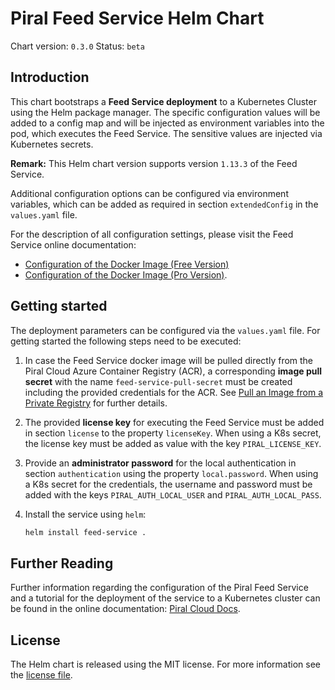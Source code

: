# Piral Feed Service Helm Chart

Chart version: `0.3.0`
Status: `beta`

## Introduction

This chart bootstraps a **Feed Service deployment** to a Kubernetes Cluster using the Helm package manager. The specific configuration values will be added to a config map and will be injected as environment variables into the pod, which executes the Feed Service. The sensitive values are injected via Kubernetes secrets.

**Remark:** This Helm chart version supports version `1.13.3` of the Feed Service.

Additional configuration options can be configured via environment variables, which can be added as required in section `extendedConfig` in the `values.yaml` file.

For the description of all configuration settings, please visit the Feed Service online documentation: 
 - [Configuration of the Docker Image (Free Version)](https://docs.piral.cloud/setup/03-configuration-free)
 - [Configuration of the Docker Image (Pro Version)](https://docs.piral.cloud/setup/03-configuration-pro).

## Getting started

The deployment parameters can be configured via the `values.yaml` file. For getting started the following steps need to be executed:

1. In case the Feed Service docker image will be pulled directly from the Piral Cloud Azure Container Registry (ACR), a corresponding **image pull secret** with the name `feed-service-pull-secret` must be created including the provided credentials for the ACR. See [Pull an Image from a Private Registry](https://kubernetes.io/docs/tasks/configure-pod-container/pull-image-private-registry) for further details.

2. The provided **license key** for executing the Feed Service must be added in section `license` to the property `licenseKey`. When using a K8s secret, the license key must be added as value with the key `PIRAL_LICENSE_KEY`.

3. Provide an **administrator password** for the local authentication in section `authentication` using the property `local.password`. When using a K8s secret for the credentials, the username and password must be added with the keys `PIRAL_AUTH_LOCAL_USER` and `PIRAL_AUTH_LOCAL_PASS`.

4. Install the service using `helm`:

    ```sh
    helm install feed-service . 
    ```

## Further Reading

Further information regarding the configuration of the Piral Feed Service and a tutorial for the deployment of the service to a Kubernetes cluster can be found in the online documentation: [Piral Cloud Docs](https://docs.piral.cloud).

## License

The Helm chart is released using the MIT license. For more information see the [license file](./LICENSE).
